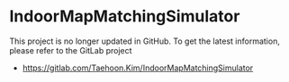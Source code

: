 # IndoorMapMatchingSimulator

This project is no longer updated in GitHub.
To get the latest information, please refer to the GitLab project 
- https://gitlab.com/Taehoon.Kim/IndoorMapMatchingSimulator
